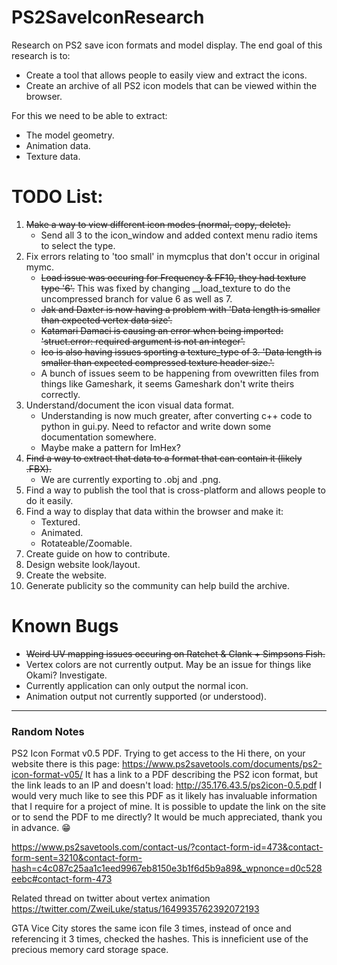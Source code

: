 # PS2SaveIconResearch
Research on PS2 save icon formats and model display.
The end goal of this research is to:
* Create a tool that allows people to easily view and extract the icons.
* Create an archive of all PS2 icon models that can be viewed within the browser.

For this we need to be able to extract:
* The model geometry.
* Animation data.
* Texture data.

# TODO List:
1. ~~Make a way to view different icon modes (normal, copy, delete).~~
    * Send all 3 to the icon_window and added context menu radio items to select the type.
2. Fix errors relating to 'too small' in mymcplus that don't occur in original mymc.
    * ~~Load issue was occuring for Frequency & FF10, they had texture type '6'.~~
      This was fixed by changing __load_texture to do the uncompressed branch for value 6 as well as 7.
    * ~~Jak and Daxter is now having a problem with 'Data length is smaller than expected vertex data size'.~~
    * ~~Katamari Damaci is causing an error when being imported: 'struct.error: required argument is not an integer'.~~
    * ~~Ico is also having issues sporting a texture_type of 3. 'Data length is smaller than expected compressed texture header size.'.~~
    * A bunch of issues seem to be happening from ovewritten files from things like Gameshark, it seems Gameshark don't write theirs correctly.
3. Understand/document the icon visual data format.
    * Understanding is now much greater, after converting c++ code to python in gui.py. Need to refactor and write down some documentation somewhere. 
    * Maybe make a pattern for ImHex?
4. ~~Find a way to extract that data to a format that can contain it (likely .FBX).~~
    * We are currently exporting to .obj and .png.
5. Find a way to publish the tool that is cross-platform and allows people to do it easily.
6. Find a way to display that data within the browser and make it:
    * Textured.
    * Animated.
    * Rotateable/Zoomable.
7. Create guide on how to contribute.
8. Design website look/layout.
9. Create the website.
10. Generate publicity so the community can help build the archive.

# Known Bugs
* ~~Weird UV mapping issues occuring on Ratchet & Clank + Simpsons Fish.~~
* Vertex colors are not currently output. May be an issue for things like Okami? Investigate.
* Currently application can only output the normal icon.
* Animation output not currently supported (or understood).
___
### Random Notes
PS2 Icon Format v0.5 PDF.
Trying to get access to the 
Hi there, on your website there is this page: https://www.ps2savetools.com/documents/ps2-icon-format-v05/
It has a link to a PDF describing the PS2 icon format, but the link leads to an IP and doesn't load: http://35.176.43.5/ps2icon-0.5.pdf
I would very much like to see this PDF as it likely has invaluable information that I require for a project of mine.
It is possible to update the link on the site or to send the PDF to me directly? It would be much appreciated, thank you in advance. 😁

https://www.ps2savetools.com/contact-us/?contact-form-id=473&contact-form-sent=3210&contact-form-hash=c4c087c25aa1c1eed9967eb8150e3b1f6d5b9a89&_wpnonce=d0c528eebc#contact-form-473

Related thread on twitter about vertex animation
https://twitter.com/ZweiLuke/status/1649935762392072193

GTA Vice City stores the same icon file 3 times, instead of once and referencing it 3 times, checked the hashes.
This is inneficient use of the precious memory card storage space.

